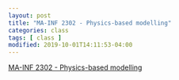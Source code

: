 ```yaml
---
layout: post
title: "MA-INF 2302 - Physics-based modelling"
categories: class
tags: [ class ]
modified: 2019-10-01T14:11:53-04:00
---
```





[MA-INF 2302 - Physics-based modelling](https://basis.uni-bonn.de/qisserver/rds?state=verpublish&status=init&vmfile=no&publishid=167298&moduleCall=webInfo&publishConfFile=webInfo&publishSubDir=veranstaltung)
